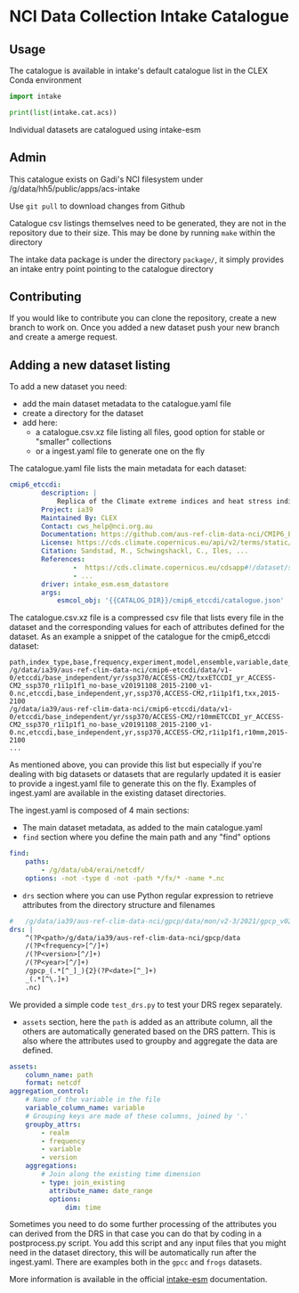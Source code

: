 # NCI Data Collection Intake Catalogue

## Usage

The catalogue is available in intake's default catalogue list in the CLEX Conda
environment

```python
import intake

print(list(intake.cat.acs))
```

Individual datasets are catalogued using intake-esm

## Admin

This catalogue exists on Gadi's NCI filesystem under /g/data/hh5/public/apps/acs-intake

Use `git pull` to download changes from Github

Catalogue csv listings themselves need to be generated, they are not in the
repository due to their size. This may be done by running `make` within the
directory

The intake data package is under the directory `package/`, it simply provides
an intake entry point pointing to the catalogue directory


## Contributing

If you would like to contribute you can clone the repository, create a new branch to work on. Once you added a new dataset push your new branch and create a amerge request.

## Adding a new dataset listing 

To add a new dataset you need:

* add the main dataset metadata to the catalogue.yaml file
* create a directory for the dataset
* add here:
    * a catalogue.csv.xz file listing all files, good option for stable or "smaller" collections
    * or a ingest.yaml file to generate one on the fly

The catalogue.yaml file lists the main metadata for each dataset:

```yaml
cmip6_etccdi:
        description: |
            Replica of the Climate extreme indices and heat stress indicators derived from CMIP6 ...
        Project: ia39
        Maintained By: CLEX
        Contact: cws_help@nci.org.au
        Documentation: https://github.com/aus-ref-clim-data-nci/CMIP6_ETCCDI
        License: https://cds.climate.copernicus.eu/api/v2/terms/static/cicero-cmip6-indicators-licence.pdf
        Citation: Sandstad, M., Schwingshackl, C., Iles, ...
        References:
                -  https://cds.climate.copernicus.eu/cdsapp#!/dataset/sis-extreme-indices-cmip6?tab=overview
                - ... 
        driver: intake_esm.esm_datastore
        args:
            esmcol_obj: '{{CATALOG_DIR}}/cmip6_etccdi/catalogue.json'
```

The catalogue.csv.xz file is a compressed csv file that lists every file in the dataset and the corresponding values for each of attributes defined for the dataset.
As an example a snippet of the catalogue for the cmip6_etccdi dataset:

```csv
path,index_type,base,frequency,experiment,model,ensemble,variable,date_range
/g/data/ia39/aus-ref-clim-data-nci/cmip6-etccdi/data/v1-0/etccdi/base_independent/yr/ssp370/ACCESS-CM2/txxETCCDI_yr_ACCESS-CM2_ssp370_r1i1p1f1_no-base_v20191108_2015-2100_v1-0.nc,etccdi,base_independent,yr,ssp370,ACCESS-CM2,r1i1p1f1,txx,2015-2100
/g/data/ia39/aus-ref-clim-data-nci/cmip6-etccdi/data/v1-0/etccdi/base_independent/yr/ssp370/ACCESS-CM2/r10mmETCCDI_yr_ACCESS-CM2_ssp370_r1i1p1f1_no-base_v20191108_2015-2100_v1-0.nc,etccdi,base_independent,yr,ssp370,ACCESS-CM2,r1i1p1f1,r10mm,2015-2100
...
```

As mentioned above, you can provide this list but especially if you're dealing with big datasets or datasets that are regularly updated it is easier to provide a ingest.yaml file to generate this on the fly.
Examples of ingest.yaml are available in the existing dataset directories.

The ingest.yaml is composed of 4 main sections:
* The main dataset metadata, as added to the main catalogue.yaml
* `find` section where you define the main path and any "find" options

```yaml
find:
    paths:
        - /g/data/ub4/erai/netcdf/
    options: -not -type d -not -path */fx/* -name *.nc
```

* `drs` section where you can use Python regular expression to retrieve attributes from the directory structure and filenames
```yaml
#   /g/data/ia39/aus-ref-clim-data-nci/gpcp/data/mon/v2-3/2021/gpcp_v02r03_monthly_d202106_c20210907.nc
drs: |
    ^(?P<path>/g/data/ia39/aus-ref-clim-data-nci/gpcp/data
    /(?P<frequency>[^/]+)
    /(?P<version>[^/]+)
    /(?P<year>[^/]+)
    /gpcp_(.*[^_]_){2}(?P<date>[^_]+)
    _(.*[^\.]+)
    .nc)
```
 
We provided a simple code `test_drs.py` to test your DRS regex separately.
 
* `assets` section, here the `path` is added as an attribute column, all the others are automatically generated based on the DRS pattern. This is also where the attributes used to groupby and aggregate the data are defined.

```yaml
assets:
    column_name: path
    format: netcdf
aggregation_control:
    # Name of the variable in the file
    variable_column_name: variable
    # Grouping keys are made of these columns, joined by '.'
    groupby_attrs:
        - realm
        - frequency
        - variable
        - version
    aggregations:
        # Join along the existing time dimension
        - type: join_existing
          attribute_name: date_range
          options:
              dim: time
```

Sometimes you need to do some further processing of the attributes you can derived from the DRS in that case you can do that by coding in a postprocess.py script. You add this script and any input files that you might need in the dataset directory, this will be automatically run after the ingest.yaml. There are examples both in the `gpcc` and `frogs` datasets. 

More information is available in the official [intake-esm](https://intake-esm.readthedocs.io/en/latest/) documentation.
